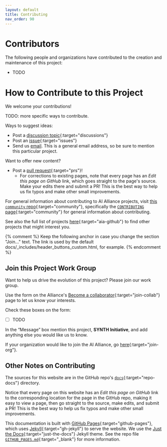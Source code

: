```yaml
---
layout: default
title: Contributing
nav_order: 90
---
```


# Contributors

The following people and organizations have contributed to the creation and maintenance of this project:

* TODO

# How to Contribute to this Project

We welcome your contributions! 

TODO: more specific ways to contribute.

Ways to suggest ideas:
* Post a [discussion topic](https://github.com/The-AI-Alliance/SYNTH-initiative/discussions){:target="discussions"} 
* Post an [issue](https://github.com/The-AI-Alliance/SYNTH-initiative/issues){:target="issues"} 
* Send us [email](mailto:contact@thealliance.ai). This is a general email address, so be sure to mention this particular project.

Want to offer new content?
* Post a [pull request](https://github.com/The-AI-Alliance/SYNTH-initiative/pulls){:target="prs"}! 
	* For corrections to existing pages, note that every page has an _Edit this page on GitHub_ link, which goes straight to the page's source. Make your edits there and submit a PR! This is the best way to help us fix typos and make other small improvements.

For general information about contributing to AI Alliance projects, visit [this `community` repo](https://github.com/The-AI-Alliance/community/){:target="community"}, specifically the [`CONTRIBUTING` page](https://github.com/The-AI-Alliance/community/blob/main/CONTRIBUTING.md){:target="community"} for general information about contributing. 

See also the full list of projects [here](https://the-ai-alliance.github.io/){:target="aia-github"} to find other projects that might interest you.

{% comment %}
Keep the following anchor in case you change the section "Join..." text. 
The link is used by the default docs/_includes/header_buttons_custom.html, for example.
{% endcomment %}
<a name="join-this-project"></a>
## Join this Project Work Group

Want to help us drive the evolution of this project? Please join our work group. 

Use the form on the Alliance's [Become a collaborator](https://thealliance.ai/become-a-collaborator){:target="join-collab"} page to let us know your interests. 

Check these boxes on the form:

- [ ] TODO

In the &ldquo;Message&rdquo; box mention this project, **SYNTH Initiative**, and add anything else you would like us to know.

If your organization would like to join the AI Alliance, go [here](https://thealliance.ai/membership){:target="join-org"}.

## Other Notes on Contributing

The sources for this website are in the GitHub repo's [`docs`](https://github.com/The-AI-Alliance/SYNTH-initiative/tree/main/docs){:target="repo-docs"} directory. 

Notice that every page on this website has an _Edit this page on GitHub_ link to the corresponding location for the page in the GitHub repo, making it easy to view a page, then go straight to the source, make edits, and submit a PR! This is the best way to help us fix typos and make other small improvements.

This documentation is built with [GitHub Pages](https://pages.github.com/){:target="github-pages"}, which uses [Jekyll](https://github.com/jekyll/jekyll){:target="gh-jekyll"} to serve the website. We use the [Just the Docs](https://just-the-docs.github.io/just-the-docs/){:target="just-the-docs"} Jekyll theme. See the repo file [`GITHUB_PAGES.md`](https://github.com/The-AI-Alliance/SYNTH-initiative/tree/main/GITHUB_PAGES.md){:target="_blank"} for more information.
